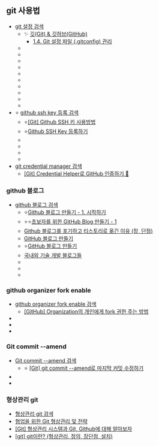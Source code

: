 ## git 사용법
- [git 설정 검색](https://www.google.com/search?q=git+%EC%84%A4%EC%A0%95&rlz=1C1GCEU_koKR1161KR1161&oq=git+%EC%84%A4%EC%A0%95&gs_lcrp=EgZjaHJvbWUyCQgAEEUYORiABDIKCAEQABixAxiABDIHCAIQABiABDIHCAMQABiABDIHCAQQABiABDIHCAUQABiABDIHCAYQABiABDIHCAcQABiABDIHCAgQABiABDIHCAkQABiABNIBCDQ3OTBqMGo3qAIAsAIA&sourceid=chrome&ie=UTF-8)
  - ✨ [깃(Git) & 깃허브(GitHub)](https://wikidocs.net/book/14452)
    - [1.4. Git 설정 파일 (.gitconfig) 관리](https://wikidocs.net/277236)
  - []()
  - []()
  - []()
  - []()
  - []()
  - []()
  - []()
  - []()
  - []()
  - []()
- ⭐ [github ssh key 등록 검색](https://www.google.com/search?newwindow=1&sca_esv=0407674a9afef7c1&rlz=1C1GCEU_koKR1161KR1161&q=github+ssh+key+%EB%93%B1%EB%A1%9D&sa=X&ved=2ahUKEwjk7sGq6LONAxUGsVYBHfVHGpsQ7xYoAHoECAkQAQ&biw=1822&bih=959&dpr=1)
  - ⭐[[Git] Github SSH 키 사용방법](https://jaehoon-daddy.tistory.com/20)
  - ⭐[Github SSH Key 등록하기](https://velog.io/@skyepodium/Github-SSH-Key-%EB%93%B1%EB%A1%9D%ED%95%98%EA%B8%B0)
  - []()
  - []()
  - []()
  - []()
- [git credential manager 검색](https://www.google.com/search?q=git+credential+manager&rlz=1C1GCEU_koKR1161KR1161&oq=git+credi&gs_lcrp=EgZjaHJvbWUqCwgCEAAYChgTGIAEMgYIABBFGDkyCQgBEAAYExiABDILCAIQABgKGBMYgAQyCAgDEAAYExgeMgoIBBAAGAgYExgeMgoIBRAAGIAEGKIEMgoIBhAAGIAEGKIEMgoIBxAAGIAEGKIEMgoICBAAGIAEGKIEMgoICRAAGAoYExge0gEINTc5MWowajeoAgCwAgA&sourceid=chrome&ie=UTF-8)
  - [[Git] Credential Helper로 GitHub 인증하기 🔑](https://velog.io/@euisuk-chung/Git-Credential-Helper%EB%A1%9C-GitHub-%EC%9D%B8%EC%A6%9D%ED%95%98%EA%B8%B0)

### github 블로그
- [github 블로그 검색](https://www.google.com/search?q=github+%EB%B8%94%EB%A1%9C%EA%B7%B8&rlz=1C1GCEU_koKR1161KR1161&oq=github+%EB%B8%94%EB%A1%9C%EA%B7%B8&gs_lcrp=EgZjaHJvbWUqBwgAEAAYgAQyBwgAEAAYgAQyBwgBEAAYgAQyBwgCEAAYgAQyBwgDEAAYgAQyBwgEEAAYgAQyBwgFEAAYgAQyBwgGEAAYgAQyBwgHEAAYgAQyBwgIEAAYgAQyBwgJEAAYgATSAQkxMTU2MGowajeoAgCwAgA&sourceid=chrome&ie=UTF-8)
  - ⭐[Github 블로그 만들기 - 1. 시작하기](https://tired-o.github.io/posts/github-blog-1/)
  - ⭐⭐[초보자를 위한 GitHub Blog 만들기 - 1](https://wlqmffl0102.github.io/posts/Making-Git-blogs-for-beginners-1/)
  - [Github 블로그를 포기하고 티스토리로 옮긴 이유 (장, 단점)](https://tentasys.tistory.com/4)
  - [GitHub 블로그 만들기](https://wikidocs.net/278085)
  - ⭐[GitHub 블로그 만들기](https://velog.io/@jbourbaki/GitHub-%EB%B8%94%EB%A1%9C%EA%B7%B8-%EB%A7%8C%EB%93%A4%EA%B8%B0)
  - [국내외 기술 개발 블로그들](https://github.com/seongkyu-lim/TechBlogs)
  - []()
  - []()
  - []()

### github organizer fork enable
  - [github organizer fork enable 검색](https://www.google.com/search?q=github+organizer+fork+enable&oq=github+organizer+fork+enable&gs_lcrp=EgZjaHJvbWUyCAgAEEUYFRg5MgkIARAhGAoYoAEyCQgCECEYChigATIJCAMQIRgKGKAB0gEJMTk1MzlqMGo3qAIAsAIA&sourceid=chrome&ie=UTF-8)
    - [[GitHub] Organization의 개인에게 fork 권한 주는 방법](https://stirringdev.tistory.com/10)
  - []()
  - []()
  - []()

### Git commit --amend
- [Git commit --amend 검색](https://www.google.com/search?q=Git+commit+--amend&newwindow=1&sca_esv=f5357ae72790bb1e&ei=159KaP-hA_fh2roPg6DviAk&oq=git+change+commit+message+visual+studio+code&gs_lp=Egxnd3Mtd2l6LXNlcnAiLGdpdCBjaGFuZ2UgY29tbWl0IG1lc3NhZ2UgdmlzdWFsIHN0dWRpbyBjb2RlKgIIATIKEAAYsAMY1gQYRzIKEAAYsAMY1gQYRzIKEAAYsAMY1gQYRzIKEAAYsAMY1gQYRzIKEAAYsAMY1gQYRzIKEAAYsAMY1gQYRzIKEAAYsAMY1gQYRzIKEAAYsAMY1gQYRzIKEAAYsAMY1gQYRzIKEAAYsAMY1gQYR0idIlDzBFiWF3ACeAGQAQCYAZoDoAGaA6oBAzQtMbgBAcgBAPgBAZgCA6ACpgPCAgQQABgewgIIEAAYgAQYogSYAwCIBgGQBgqSBwUyLjQtMaAH-QOyBwM0LTG4B54DwgcFMC4yLjHIBwk&sclient=gws-wiz-serp)
  - ⭐ [[Git] git commit --amend로 마지막 커밋 수정하기](https://seosh817.tistory.com/291)
- []()
- []()


### 형상관리 git
- [형상관리 git 검색](https://www.google.com/search?q=%ED%98%95%EC%83%81%EA%B4%80%EB%A6%AC+git&oq=%ED%98%95%EC%83%81%EA%B4%80%EB%A6%AC+git&gs_lcrp=EgZjaHJvbWUyBggAEEUYOTIGCAEQRRhB0gEINTg5NGowajeoAgCwAgA&sourceid=chrome&ie=UTF-8)
- [협업을 위한 Git 형상관리 및 전략](https://velog.io/@jha0402/%ED%98%91%EC%97%85%EC%9D%84-%EC%9C%84%ED%95%9C-Git-%ED%98%95%EC%83%81%EA%B4%80%EB%A6%AC-%EB%B0%8F-%EC%A0%84%EB%9E%B5)
- [[Git] 형상관리 시스템과 Git, Github에 대해 알아보자](https://j1mmyson.github.io/posts/AboutGit/)
- [[git] git이란? (형상관리, 정의, 장단점, 설치)](https://velog.io/@lazysia/git-git)